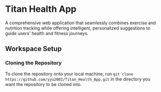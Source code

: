 # Titan Health App
A comprehensive web application that seamlessly combines exercise and nutrition tracking while offering intelligent, personalized suggestions to guide users' health and fitness journeys. 

## Workspace Setup
### Cloning the Repository
To clone the repository onto your local machine, run `git clone https://github.com/yyu2002/Titan_Health_App.git` in the directory you want the repository to be cloned into.
